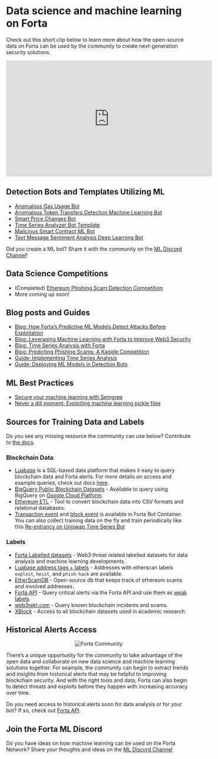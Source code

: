 # Data science and machine learning on Forta

Check out this short clip below to learn more about how the open-source data on Forta can be used by the community to create next-generation security solutions.

<p align="center">
    <iframe width="560" height="315" src="https://www.youtube.com/embed/Uw7n5_mV9aQ" title="YouTube video player" frameborder="0" allow="accelerometer; autoplay; clipboard-write; encrypted-media; gyroscope; picture-in-picture" allowfullscreen></iframe>
</p>

## Detection Bots and Templates Utilizing ML

* [Anomalous Gas Usage Bot](https://github.com/kovart/forta-gas-agent)
* [Anomalous Token Transfers Detection Machine Learning Bot](https://github.com/forta-network/starter-kits/tree/main/anomalous-token-transfers-ml-py)
* [Smart Price Changes Bot](https://github.com/0xidase/Smart-Price-Changes-Agent)
* [Time Series Analyzer Bot Template](https://github.com/forta-network/starter-kits/tree/main/time-series-analyzer-template)
* [Malicious Smart Contract ML Bot](https://github.com/forta-network/starter-kits/tree/main/malicious-smart-contract-ml-py#malicious-smart-contract-ml)
* [Text Message Sentiment Analysis Deep Learning Bot](https://github.com/forta-network/forta-bot-examples/tree/master/tx-message-sentiment-analysis-py)

Did you create a ML bot? Share it with the community on the [ML Discord Channel](https://discord.com/invite/tpWYdjyc6Q)!

## Data Science Competitions

* (Completed) [Ethereum Phishing Scam Detection Competition](https://www.kaggle.com/competitions/forta-protect-web3)
* More coming up soon!

## Blog posts and Guides

* [Blog: How Forta’s Predictive ML Models Detect Attacks Before Exploitation](https://forta.org/blog/how-fortas-predictive-ml-models-detect-attacks-before-exploitation/)
* [Blog: Leveraging Machine Learning with Forta to Improve Web3 Security](https://forta.org/blog/leveraging-machine-learning-to-improve-web3-security/)
* [Blog: Time Series Analysis with Forta](https://forta.org/blog/time-series-analysis-with-forta/)
* [Blog: Predicting Phishing Scams: A Kaggle Competition](https://forta.org/blog/predicting-phishing-kaggle/)
* [Guide: Implementing Time Series Analysis](https://docs.forta.network/en/latest/time-series-analysis/)
* [Guide: Deploying ML Models in Detection Bots](https://docs.forta.network/en/latest/deploying-ml-models/)

## ML Best Practices

* [Secure your machine learning with Semgrep](https://blog.trailofbits.com/2022/10/03/semgrep-maching-learning-static-analysis/)
* [Never a dill moment: Exploiting machine learning pickle files](https://blog.trailofbits.com/2021/03/15/never-a-dill-moment-exploiting-machine-learning-pickle-files/)

## Sources for Training Data and Labels

Do you see any missing resource the community can use below? Contribute to [the docs](https://github.com/forta-network/docs).

### Blockchain Data

* [Luabase](https://luabase.com) is a SQL-based data platform that makes it easy to query blockchain data and Forta alerts. For more details on access and example queries, check out docs [here](luabase-access.md).
* [BigQuery Public Blockchain Datasets](https://github.com/blockchain-etl/public-datasets) - Available to query using BigQuery on [Google Cloud Platform](https://cloud.google.com/free).
* [Ethereum ETL](https://ethereum-etl.readthedocs.io/en/latest/) - Tool to convert blockchain data into CSV formats and relational databases.
* [Transaction event](https://docs.forta.network/en/latest/python/#transactionevent) and [block event](https://docs.forta.network/en/latest/python/#blockevent) is available in Forta Bot Container. You can also collect training data on the fly and train periodically like this [Re-entrancy on Uniswap Time Series Bot](https://explorer.forta.network/bot/0x1e3ec10394a46d44ec0802f9e27162236cd61a1f7c13767f0c9ada7b48def6ae)

### Labels

* [Forta Labelled datasets](https://github.com/forta-network/labelled-datasets) - Web3 threat related labelled datasets for data analysis and machine learning developments.
* [Luabase address tags + labels](https://luabase.notion.site/Tags-521d6955dc1e472ba37dba71569666a3) - Addresses with etherscan labels `exploit`, `heist`, and `phish-hack` are available.
* [EtherScamDB](https://github.com/CryptoScamDB/EtherScamDB) - Open-source db that keeps track of ethereum scams and involved addresses.
* [Forta API](https://github.com/forta-network/forta-api) - Query critical alerts via the Forta API and use them as [weak labels](https://www.thoughtworks.com/en-us/insights/blog/data-science-and-analytics/weak-labeling).
* [web3rekt.com](https://www.web3rekt.com/) - Query known blockchain incidents and scams.
* [XBlock](https://xblock.pro/#/) - Access to all blockchain datasets used in academic research.


## Historical Alerts Access

<p align="center">
    <img alt="Forta Community" src="../forta-community.png">
</p>

There’s a unique opportunity for the community to take advantage of the open data and collaborate on new data science and machine learning solutions together. For example, the community can begin to extract trends and insights from historical alerts that may be helpful to improving blockchain security. And with the right tools and data, Forta can also begin to detect threats and exploits before they happen with increasing accuracy over time.

Do you need access to historical alerts soon for data analysis or for your bot? If so, check out [Forta API](api.md).

## Join the Forta ML Discord

Do you have ideas on how machine learning can be used on the Forta Network? Share your thoughts and ideas on the [ML Discord Channel](https://discord.com/invite/tpWYdjyc6Q)
